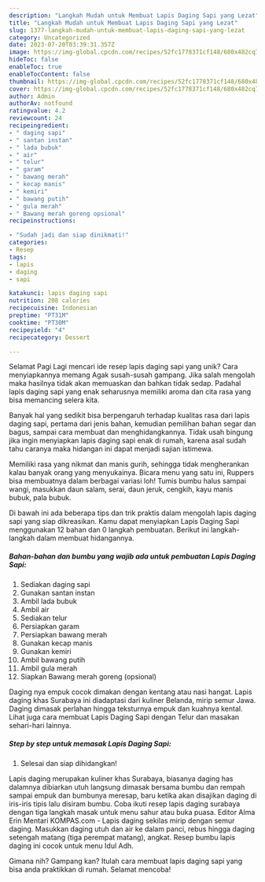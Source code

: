 ```yaml
---
description: "Langkah Mudah untuk Membuat Lapis Daging Sapi yang Lezat"
title: "Langkah Mudah untuk Membuat Lapis Daging Sapi yang Lezat"
slug: 1377-langkah-mudah-untuk-membuat-lapis-daging-sapi-yang-lezat
category: Uncategorized
date: 2023-07-20T03:39:31.357Z
image: https://img-global.cpcdn.com/recipes/52fc1778371cf148/680x482cq70/lapis-daging-sapi-foto-resep-utama.jpg
hideToc: false
enableToc: true
enableTocContent: false
thumbnail: https://img-global.cpcdn.com/recipes/52fc1778371cf148/680x482cq70/lapis-daging-sapi-foto-resep-utama.jpg
cover: https://img-global.cpcdn.com/recipes/52fc1778371cf148/680x482cq70/lapis-daging-sapi-foto-resep-utama.jpg
author: Admin
authorAv: notfound
ratingvalue: 4.2
reviewcount: 24
recipeingredient:
- " daging sapi"
- " santan instan"
- " lada bubuk"
- " air"
- " telur"
- " garam"
- " bawang merah"
- " kecap manis"
- " kemiri"
- " bawang putih"
- " gula merah"
- " Bawang merah goreng opsional"
recipeinstructions:

- "Sudah jadi dan siap dinikmati!"
categories:
- Resep
tags:
- lapis
- daging
- sapi

katakunci: lapis daging sapi 
nutrition: 208 calories
recipecuisine: Indonesian
preptime: "PT31M"
cooktime: "PT30M"
recipeyield: "4"
recipecategory: Dessert

---
```



Selamat Pagi Lagi mencari ide resep lapis daging sapi yang unik? Cara menyiapkannya memang Agak susah-susah gampang. Jika salah mengolah maka hasilnya tidak akan memuaskan dan bahkan tidak sedap. Padahal lapis daging sapi yang enak seharusnya memiliki aroma dan cita rasa yang bisa memancing selera kita.


Banyak hal yang sedikit bisa berpengaruh terhadap kualitas rasa dari lapis daging sapi, pertama dari jenis bahan, kemudian pemilihan bahan segar dan bagus, sampai cara membuat dan menghidangkannya. Tidak usah bingung jika ingin menyiapkan lapis daging sapi enak di rumah, karena asal sudah tahu caranya maka hidangan ini dapat menjadi sajian istimewa.

Memiliki rasa yang nikmat dan manis gurih, sehingga tidak mengherankan kalau banyak orang yang menyukainya. Bicara menu yang satu ini, Ruppers bisa membuatnya dalam berbagai variasi loh! Tumis bumbu halus sampai wangi, masukkan daun salam, serai, daun jeruk, cengkih, kayu manis bubuk, pala bubuk.


Di bawah ini ada beberapa tips dan trik praktis dalam mengolah lapis daging sapi yang siap dikreasikan. Kamu dapat menyiapkan Lapis Daging Sapi menggunakan 12 bahan dan 0 langkah pembuatan. Berikut ini langkah-langkah dalam membuat hidangannya.

<!--inarticleads1-->

##### Bahan-bahan dan bumbu yang wajib ada untuk pembuatan Lapis Daging Sapi:

1. Sediakan  daging sapi
1. Gunakan  santan instan
1. Ambil  lada bubuk
1. Ambil  air
1. Sediakan  telur
1. Persiapkan  garam
1. Persiapkan  bawang merah
1. Gunakan  kecap manis
1. Gunakan  kemiri
1. Ambil  bawang putih
1. Ambil  gula merah
1. Siapkan  Bawang merah goreng (opsional)


Daging nya empuk cocok dimakan dengan kentang atau nasi hangat. Lapis daging khas Surabaya ini diadaptasi dari kuliner Belanda, mirip semur Jawa. Daging dimasak perlahan hingga teksturnya empuk dan kuahnya kental. Lihat juga cara membuat Lapis Daging Sapi dengan Telur dan masakan sehari-hari lainnya. 

<!--inarticleads2-->

##### Step by step untuk memasak Lapis Daging Sapi:


1. Selesai dan siap dihidangkan!

Lapis daging merupakan kuliner khas Surabaya, biasanya daging has dalamnya dibiarkan utuh langsung dimasak bersama bumbu dan rempah sampai empuk dan bumbunya meresap, baru ketika akan disajikan daging di iris-iris tipis lalu disiram bumbu. Coba ikuti resep lapis daging surabaya dengan tiga langkah masak untuk menu sahur atau buka puasa. Editor Alma Erin Mentari KOMPAS.com - Lapis daging sekilas mirip dengan semur daging. Masukkan daging utuh dan air ke dalam panci, rebus hingga daging setengah matang (tiga perempat matang), angkat. Resep bumbu lapis daging ini cocok untuk menu Idul Adh. 

Gimana nih? Gampang kan? Itulah cara membuat lapis daging sapi yang bisa anda praktikkan di rumah. Selamat mencoba!
